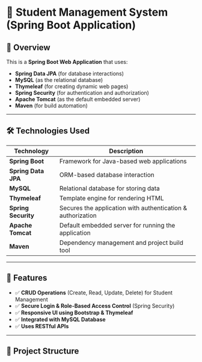 # 📌 Student Management System (Spring Boot Application)

## 🚀 Overview
This is a **Spring Boot Web Application** that uses:
- **Spring Data JPA** (for database interactions)
- **MySQL** (as the relational database)
- **Thymeleaf** (for creating dynamic web pages)
- **Spring Security** (for authentication and authorization)
- **Apache Tomcat** (as the default embedded server)
- **Maven** (for build automation)

---

## 🛠️ Technologies Used
| Technology | Description |
|------------|------------|
| **Spring Boot** | Framework for Java-based web applications |
| **Spring Data JPA** | ORM-based database interaction |
| **MySQL** | Relational database for storing data |
| **Thymeleaf** | Template engine for rendering HTML |
| **Spring Security** | Secures the application with authentication & authorization |
| **Apache Tomcat** | Default embedded server for running the application |
| **Maven** | Dependency management and project build tool |

---

## 🎯 Features
- ✅ **CRUD Operations** (Create, Read, Update, Delete) for Student Management
- ✅ **Secure Login & Role-Based Access Control** (Spring Security)
- ✅ **Responsive UI using Bootstrap & Thymeleaf**
- ✅ **Integrated with MySQL Database**
- ✅ **Uses RESTful APIs**

---

## 📂 Project Structure
